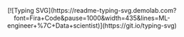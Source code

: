 <div align="center">
  [![Typing SVG](https://readme-typing-svg.demolab.com?font=Fira+Code&pause=1000&width=435&lines=ML-engineer+%7C+Data+scientist)](https://git.io/typing-svg)
</div>
